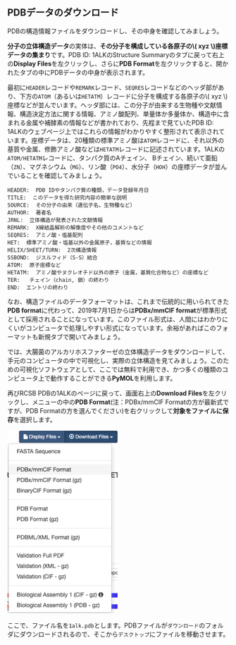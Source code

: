 ## PDBデータのダウンロード

PDBの構造情報ファイルをダウンロードし、その中身を確認してみましょう。

**分子の立体構造データ**の実体は、**その分子を構成している各原子の\\( xyz \\)座標データの集まり**です。PDB ID: 1ALKのStructure Summaryのタブに戻って右上の**Display Files**を左クリックし、さらに**PDB Format**を左クリックすると、開かれたタブの中にPDBデータの中身が表示されます。

最初に`HEADER`レコードや`REMARK`レコード、`SEQRES`レコードなどのヘッダ部があり、下方の`ATOM`（あるいは`HETATM`）レコードに分子を構成する各原子の\\( xyz \\)座標などが並んでいます。ヘッダ部には、この分子が由来する生物種や文献情報、構造決定方法に関する情報、アミノ酸配列、単量体か多量体か、構造中に含まれる金属や補酵素の情報などが書かれており、先程まで見ていたPDB ID: 1ALKのウェブページ上ではこれらの情報がわかりやすく整形されて表示されています。座標データは、20種類の標準アミノ酸は`ATOM`レコードに、それ以外の基質や金属、修飾アミノ酸などは`HETATM`レコードに記述されています。1ALKの`ATOM/HETATM`レコードに、タンパク質のAチェイン、 Bチェイン、続いて亜鉛（`ZN`）、マグネシウム（`MG`）、リン酸（`PO4`）、水分子（`HOH`）の座標データが並んでいることを確認してみましょう。

```shell
HEADER:  PDB IDやタンパク質の種類，データ登録年月日
TITLE:  このデータを得た研究内容の簡単な説明
SOURCE:  その分子の由来（遺伝子名，生物種など）
AUTHOR:  著者名
JRNL:  立体構造が発表された文献情報
REMARK:  X線結晶解析の解像度やその他のコメントなど
SEQRES:  アミノ酸・塩基配列
HET:  標準アミノ酸・塩基以外の金属原子，基質などの情報
HELIX/SHEET/TURN:  2次構造情報
SSBOND:  ジスルフィド（S-S）結合
ATOM:  原子座標など
HETATM:  アミノ酸やヌクレオチド以外の原子（金属，基質化合物など）の座標など
TER:   チェイン（chain, 鎖）の終わり
END:  エントリの終わり
```

なお、構造ファイルのデータフォーマットは、これまで伝統的に用いられてきた**PDB format**に代わって、2019年7月1日からは**PDBx/mmCIF format**が標準形式として採用されることになっています。このファイル形式は、人間にはわかりにくいがコンピュータで処理しやすい形式になっています。余裕があればこのフォーマットも新規タブで開いてみましょう。

では、大腸菌のアルカリホスファターゼの立体構造データをダウンロードして、手元のコンピュータの中で可視化し、実際の立体構造を見てみましょう。このための可視化ソフトウェアとして、ここでは無料で利用でき、かつ多くの種類のコンピュータ上で動作することができる**PyMOL**を利用します。

再びRCSB PDBの1ALKのページに戻って、画面右上の**Download Files**を左クリックし、メニューの中の**PDB Format**(注：PDBx/mmCIF Formatの方が最新式ですが、PDB Formatの方を選んでください)を右クリックして**対象をファイルに保存**を選択します。

<img src="./image/rcsbpdb_down.png" width="250px" alt="rcsbpdb_down">

ここで、ファイル名を`1alk.pdb`とします。PDBファイルが`ダウンロード`のフォルダにダウンロードされるので、そこから`デスクトップ`にファイルを移動させます。
